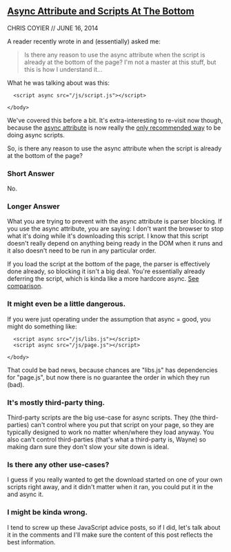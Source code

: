 ## [Async Attribute and Scripts At The Bottom](https://css-tricks.com/async-attribute-scripts-bottom/)
CHRIS COYIER // JUNE 16, 2014

A reader recently wrote in and (essentially) asked me:

> Is there any reason to use the async attribute when the script is already at the bottom of the page?
I'm not a master at this stuff, but this is how I understand it...


What he was talking about was this:

```
  <script async src="/js/script.js"></script>

</body>
```
We've covered this before a bit. It's extra-interesting to re-visit now though, because the [async attribute](https://developer.mozilla.org/en-US/docs/Web/HTML/Element/script) is now really the [only recommended way](https://www.igvita.com/2014/05/20/script-injected-async-scripts-considered-harmful/) to be doing async scripts.

So, is there any reason to use the async attribute when the script is already at the bottom of the page?

### Short Answer

No.

### Longer Answer

What you are trying to prevent with the async attribute is parser blocking. If you use the async attribute, you are saying: I don't want the browser to stop what it's doing while it's downloading this script. I know that this script doesn't really depend on anything being ready in the DOM when it runs and it also doesn't need to be run in any particular order.

If you load the script at the bottom of the page, the parser is effectively done already, so blocking it isn't a big deal. You're essentially already deferring the script, which is kinda like a more hardcore async. [See comparison](http://peter.sh/experiments/asynchronous-and-deferred-javascript-execution-explained/).

### It might even be a little dangerous.

If you were just operating under the assumption that async = good, you might do something like:

```
  <script async src="/js/libs.js"></script>
  <script async src="/js/page.js"></script>

</body>
```
That could be bad news, because chances are "libs.js" has dependencies for "page.js", but now there is no guarantee the order in which they run (bad).

### It's mostly third-party thing.

Third-party scripts are the big use-case for async scripts. They (the third-parties) can't control where you put that script on your page, so they are typically designed to work no matter when/where they load anyway. You also can't control third-parties (that's what a third-party is, Wayne) so making darn sure they don't slow your site down is ideal.

### Is there any other use-cases?

I guess if you really wanted to get the download started on one of your own scripts right away, and it didn't matter when it ran, you could put it in the <head> and async it.

### I might be kinda wrong.

I tend to screw up these JavaScript advice posts, so if I did, let's talk about it in the comments and I'll make sure the content of this post reflects the best information.

